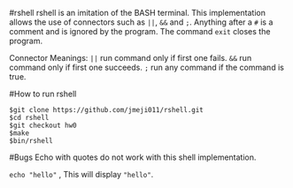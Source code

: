 #rshell
rshell is an imitation of the BASH terminal. This implementation allows the use 
of connectors such as `||`, `&&` and `;`.  Anything after a `#` is a comment and 
is ignored by the program. The command `exit` closes the program. 

Connector Meanings:
`||` run command only if first one fails.
`&&` run command only if first one succeeds.
`;` run any command if the command is true.

#How to run rshell
```
$git clone https://github.com/jmeji011/rshell.git
$cd rshell
$git checkout hw0
$make
$bin/rshell
```

#Bugs
Echo with quotes do not work with this shell implementation.

`echo "hello"` , This will display `"hello"`. 



